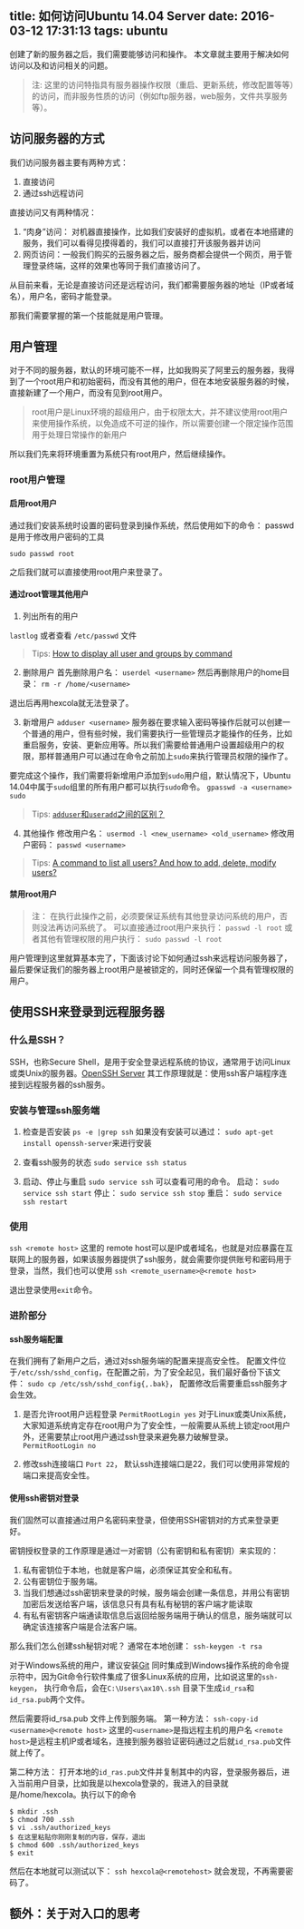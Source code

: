 title: 如何访问Ubuntu 14.04 Server
date: 2016-03-12 17:31:13
tags: ubuntu
---


创建了新的服务器之后，我们需要能够访问和操作。
本文章就主要用于解决如何访问以及和访问相关的问题。
> 注: 这里的访问特指具有服务器操作权限（重启、更新系统，修改配置等等）的访问，而非服务性质的访问（例如ftp服务器，web服务，文件共享服务等）。

## 访问服务器的方式

我们访问服务器主要有两种方式：
1. 直接访问
2. 通过ssh远程访问

直接访问又有两种情况：
1. “肉身”访问： 对机器直接操作，比如我们安装好的虚拟机，或者在本地搭建的服务，我们可以看得见摸得着的，我们可以直接打开该服务器并访问
2. 网页访问：一般我们购买的云服务器之后，服务商都会提供一个网页，用于管理登录终端，这样的效果也等同于我们直接访问了。

从目前来看，无论是直接访问还是远程访问，我们都需要服务器的地址（IP或者域名），用户名，密码才能登录。

那我们需要掌握的第一个技能就是用户管理。

## 用户管理
对于不同的服务器，默认的环境可能不一样，比如我购买了阿里云的服务器，我得到了一个root用户和初始密码，而没有其他的用户，但在本地安装服务器的时候，直接新建了一个用户，而没有见到root用户。
> root用户是Linux环境的超级用户，由于权限太大，并不建议使用root用户来使用操作系统，以免造成不可逆的操作，所以需要创建一个限定操作范围用于处理日常操作的新用户

所以我们先来将环境重置为系统只有root用户，然后继续操作。

### root用户管理
#### 启用root用户
通过我们安装系统时设置的密码登录到操作系统，然后使用如下的命令：
passwd是用于修改用户密码的工具

`sudo passwd root`

之后我们就可以直接使用root用户来登录了。

#### 通过root管理其他用户
1. 列出所有的用户

`lastlog`
或者查看 `/etc/passwd` 文件
> Tips: [How to display all user and groups by command](http://askubuntu.com/questions/515103/how-to-display-all-user-and-groups-by-command)

2. 删除用户
首先删除用户名：
`userdel <username>`
然后再删除用户的home目录：
`rm -r /home/<username>`

退出后再用hexcola就无法登录了。



3. 新增用户
`adduser <username>`
服务器在要求输入密码等操作后就可以创建一个普通的用户，但有些时候，我们需要执行一些管理员才能操作的任务，比如重启服务，安装、更新应用等。所以我们需要给普通用户设置超级用户的权限，那样普通用户可以通过在命令之前加上`sudo`来执行管理员权限的操作了。

要完成这个操作，我们需要将新增用户添加到`sudo`用户组，默认情况下，Ubuntu 14.04中属于`sudo`组里的所有用户都可以执行`sudo`命令。
`gpasswd -a <username> sudo`

> Tips: [`adduser`和`useradd`之间的区别？](http://askubuntu.com/questions/345974/what-is-the-difference-between-adduser-and-useradd)


4. 其他操作
修改用户名： `usermod -l <new_username> <old_username>`
修改用户密码： `passwd <username>`
> Tips: [A command to list all users? And how to add, delete, modify users?](http://askubuntu.com/questions/410244/a-command-to-list-all-users-and-how-to-add-delete-modify-users)


#### 禁用root用户
> 注： 在执行此操作之前，必须要保证系统有其他登录访问系统的用户，否则没法再访问系统了。
可以直接通过root用户来执行：
`passwd -l root`
或者其他有管理权限的用户执行：
`sudo passwd -l root`


用户管理到这里就算基本完了，下面该讨论下如何通过ssh来远程访问服务器了，最后要保证我们的服务器上root用户是被锁定的，同时还保留一个具有管理权限的用户。



## 使用SSH来登录到远程服务器
### 什么是SSH？
SSH，也称Secure Shell，是用于安全登录远程系统的协议，通常用于访问Linux或类Unix的服务器。[OpenSSH Server](https://help.ubuntu.com/lts/serverguide/openssh-server.html)
其工作原理就是：使用ssh客户端程序连接到远程服务器的ssh服务。

### 安装与管理ssh服务端
1. 检查是否安装
`ps -e |grep ssh`
如果没有安装可以通过：
`sudo apt-get install openssh-server`来进行安装

2. 查看ssh服务的状态
`sudo service ssh status`

3. 启动、停止与重启
`sudo service ssh` 可以查看可用的命令。
启动：
`sudo service ssh start`
停止：
`sudo service ssh stop`
重启：
`sudo service ssh restart`


### 使用
`ssh <remote host>`
这里的 remote host可以是IP或者域名，也就是对应暴露在互联网上的服务器，如果该服务器提供了ssh服务，就会需要你提供账号和密码用于登录，当然，我们也可以使用
`ssh <remote_username>@<remote host>`

退出登录使用`exit`命令。

### 进阶部分
#### ssh服务端配置
在我们拥有了新用户之后，通过对ssh服务端的配置来提高安全性。
配置文件位于`/etc/ssh/sshd_config`，在配置之前，为了安全起见，我们最好备份下该文件：
`sudo cp /etc/ssh/sshd_config{,.bak}`，
配置修改后需要重启ssh服务才会生效。

1. 是否允许root用户远程登录
    `PermitRootLogin yes`
    对于Linux或类Unix系统，大家知道系统肯定存在root用户为了安全性，一般需要从系统上锁定root用户外，还需要禁止root用户通过ssh登录来避免暴力破解登录。
    `PermitRootLogin no`

2. 修改ssh连接端口
    `Port 22`， 默认ssh连接端口是22，我们可以使用非常规的端口来提高安全性。


#### 使用ssh密钥对登录
我们固然可以直接通过用户名密码来登录，但使用SSH密钥对的方式来登录更好。

密钥授权登录的工作原理是通过一对密钥（公有密钥和私有密钥）来实现的：
1. 私有密钥位于本地，也就是客户端，必须保证其安全和私有。
2. 公有密钥位于服务端。
3. 当我们想通过ssh密钥来登录的时候，服务端会创建一条信息，并用公有密钥加密后发送给客户端，该信息只有具有私有秘钥的客户端才能读取
4. 有私有密钥客户端通读取信息后返回给服务端用于确认的信息，服务端就可以确定该连接客户端是合法客户端。

那么我们怎么创建ssh秘钥对呢？
通常在本地创建：
`ssh-keygen -t rsa`

对于Windows系统的用户，建议安装[Git](https://git-scm.com/downloads) 同时集成到Windows操作系统的命令提示符中，因为Git命令行软件集成了很多Linux系统的应用，比如说这里的`ssh-keygen`， 执行命令后，会在`C:\Users\ax10\.ssh` 目录下生成`id_rsa`和`id_rsa.pub`两个文件。

然后需要将id_rsa.pub 文件上传到服务端。
第一种方法：
`ssh-copy-id <username>@<remote host>`
这里的`<username>`是指远程主机的用户名 `<remote host>`是远程主机IP或者域名，连接到服务器验证密码通过之后就`id_rsa.pub`文件就上传了。

第二种方法：
打开本地的`id_ras.pub`文件并复制其中的内容，登录服务器后，进入当前用户目录，比如我是以hexcola登录的，我进入的目录就是/home/hexcola。执行以下的命令
```
$ mkdir .ssh
$ chmod 700 .ssh
$ vi .ssh/authorized_keys
$ 在这里粘贴你刚刚复制的内容，保存，退出
$ chmod 600 .ssh/authorized_keys
$ exit
```

然后在本地就可以测试以下：
`ssh hexcola@<remotehost>` 就会发现，不再需要密码了。


## 额外：关于对入口的思考

